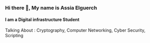 ### Hi there 👋, My name is Assia Elguerch
#### I am a Digital infrastructure Student


Talking About : Cryptography, Computer Networking, Cyber Security, Scripting


 


